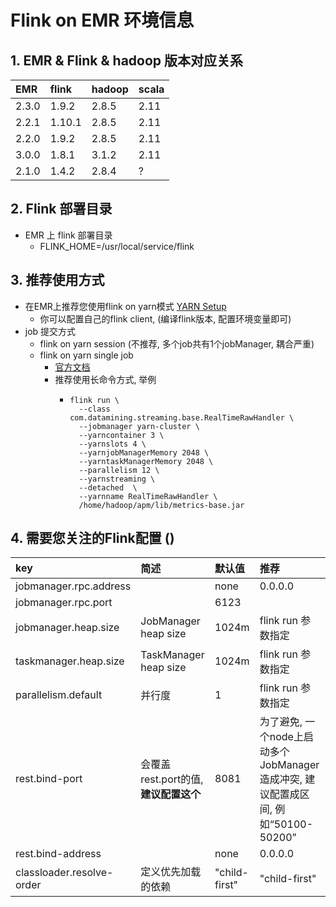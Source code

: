 # Flink on EMR 环境信息
## 1. EMR & Flink & hadoop 版本对应关系

| EMR | flink | hadoop | scala |
| :--- | :--- | :--- | :--- |
| 2.3.0 | 1.9.2 | 2.8.5 | 2.11 |
| 2.2.1 | 1.10.1| 2.8.5 | 2.11 |
| 2.2.0 | 1.9.2 | 2.8.5 | 2.11 |
| 3.0.0 | 1.8.1 | 3.1.2 | 2.11 |
| 2.1.0 | 1.4.2 | 2.8.4 | ? |

## 2. Flink 部署目录
- EMR 上 flink 部署目录
    - FLINK_HOME=/usr/local/service/flink
## 3. 推荐使用方式
- 在EMR上推荐您使用flink on yarn模式 [YARN Setup](https://ci.apache.org/projects/flink/flink-docs-release-1.10/ops/deployment/yarn_setup.html)
    - 你可以配置自己的flink client, (编译flink版本, 配置环境变量即可)
- job 提交方式
    - flink on yarn session (不推荐, 多个job共有1个jobManager, 耦合严重)
    - flink on yarn single job
        - [官方文档](https://ci.apache.org/projects/flink/flink-docs-release-1.10/ops/deployment/yarn_setup.html#run-a-single-flink-job-on-yarn)
        - 推荐使用长命令方式, 举例
            - ```shell script
              flink run \
                --class com.datamining.streaming.base.RealTimeRawHandler \
                --jobmanager yarn-cluster \
                --yarncontainer 3 \
                --yarnslots 4 \
                --yarnjobManagerMemory 2048 \
                --yarntaskManagerMemory 2048 \
                --parallelism 12 \
                --yarnstreaming \
                --detached  \
                --yarnname RealTimeRawHandler \
                /home/hadoop/apm/lib/metrics-base.jar
              ```
## 4. 需要您关注的Flink配置 ()
| key | 简述 | 默认值 | 推荐 |
| :--- | :--- | :--- | :--- |
| jobmanager.rpc.address |  | none | 0.0.0.0 |
| jobmanager.rpc.port |  | 6123 |  |
| jobmanager.heap.size | JobManager heap size | 1024m | flink run 参数指定 |
| taskmanager.heap.size | TaskManager heap size | 1024m | flink run 参数指定 |
| parallelism.default | 并行度 | 1 | flink run 参数指定 |
| rest.bind-port | 会覆盖 rest.port的值, **建议配置这个** | 8081 | 为了避免, 一个node上启动多个JobManager造成冲突, 建议配置成区间, 例如“50100-50200”|
| rest.bind-address |  | none | 0.0.0.0 |
| classloader.resolve-order | 定义优先加载的依赖 | "child-first" | "child-first" |

